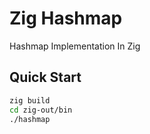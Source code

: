 # Zig Hashmap 
Hashmap Implementation In Zig

## Quick Start
```sh
zig build
cd zig-out/bin
./hashmap
```
